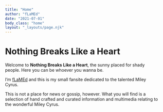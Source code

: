 ```yaml
---
title: "Home"
author: "fLaMEd"
date: "2021-07-01"
body_class: "home"
layout: "_layouts/page.njk"
---
```


# Nothing Breaks Like a Heart

Welcome to **Nothing Breaks Like a Heart**, the sunny placed for shady people. Here you can be whoever you wanna be.

I’m [fLaMEd](https://flamedfury.com/) and this is my small fansite dedicated to the talented Miley Cyrus. 

This is not a place for news or gossip, however. What you will find is a selection of hand crafted and curated information and multimedia relating to the wonderful Miley Cyrus.